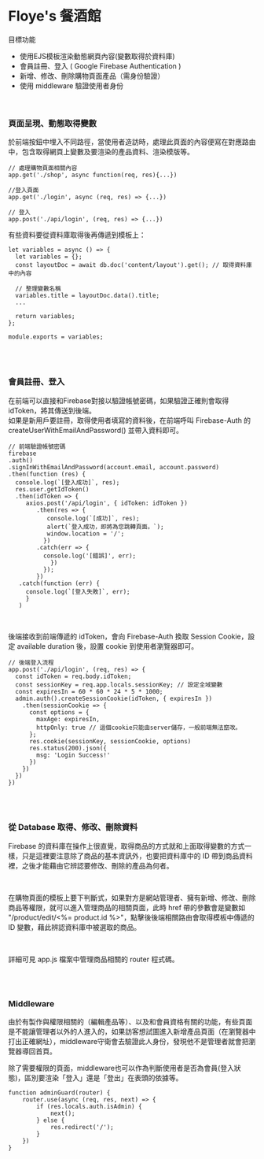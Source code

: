 <h1>Floye's 餐酒館</h1>
    <p>目標功能</p>
    <ul>
        <li>使用EJS模板渲染動態網頁內容(變數取得於資料庫)</li>
        <li>會員註冊、登入 ( Google Firebase Authentication )</li>
        <li>新增、修改、刪除購物頁面產品（需身份驗證）</li>
        <li>使用 middleware 驗證使用者身份</li>
    </ul>
    <br>
    <h3>頁面呈現、動態取得變數</h3>
    <p>
        於前端按鈕中埋入不同路徑，當使用者造訪時，處理此頁面的內容便寫在對應路由中，包含取得網頁上變數及要渲染的產品資料、渲染模版等。
    </p>

```        
// 處理購物頁面相關內容
app.get('./shop', async function(req, res){...})   

//登入頁面
app.get('./login', async (req, res) => {...})

// 登入
app.post('./api/login', (req, res) => {...})
```

<p>有些資料要從資料庫取得後再傳遞到模板上：</p>
        
```        
let variables = async () => {
  let variables = {};
  const layoutDoc = await db.doc('content/layout').get(); // 取得資料庫中的內容
  
  // 整理變數名稱
  variables.title = layoutDoc.data().title;
  ...
  
  return variables;
};

module.exports = variables; 
```
        
<br>
<br>
<h3>會員註冊、登入</h3>
<p>
在前端可以直接和Firebase對接以驗證帳號密碼，如果驗證正確則會取得 idToken，將其傳送到後端。
<br>
如果是新用戶要註冊，取得使用者填寫的資料後，在前端呼叫 Firebase-Auth 的 createUserWithEmailAndPassword() 並帶入資料即可。
</p>
        
```
// 前端驗證帳號密碼
firebase
.auth()
.signInWithEmailAndPassword(account.email, account.password)
.then(function (res) {
  console.log(`[登入成功]`, res);
  res.user.getIdToken()
  .then(idToken => {
     axios.post('/api/login', { idToken: idToken })
        .then(res => {
           console.log(`[成功]`, res);
           alert(`登入成功，即將為您跳轉頁面。`);
           window.location = '/';
          })
        .catch(err => {
          console.log('[錯誤]', err);
            })
          });
        })
   .catch(function (err) {
     console.log(`[登入失敗]`, err);
     }
   )
 ```
         
<br>
<p>後端接收到前端傳遞的 idToken，會向 Firebase-Auth 換取 Session Cookie，設定 available duration 後，設置 cookie 到使用者瀏覽器即可。</p>
        
```
// 後端登入流程
app.post('./api/login', (req, res) => {
  const idToken = req.body.idToken;
  const sessionKey = req.app.locals.sessionKey; // 設定全域變數
  const expiresIn = 60 * 60 * 24 * 5 * 1000;
  admin.auth().createSessionCookie(idToken, { expiresIn })
    .then(sessionCookie => {
      const options = {
        maxAge: expiresIn,
        httpOnly: true // 這個cookie只能由server儲存，一般前端無法竄改。
      };
      res.cookie(sessionKey, sessionCookie, options)
      res.status(200).json({
        msg: 'Login Success!'
      })
    })
  })
})
```
        
<br>
<br>
<h3>從 Database 取得、修改、刪除資料</h3>
<p>
Firebase 的資料庫在操作上很直覺，取得商品的方式就和上面取得變數的方式一樣，只是這裡要注意除了商品的基本資訊外，也要把資料庫中的 ID 帶到商品資料裡，之後才能藉由它辨認要修改、刪除的產品為何者。
</p>
<br>
<p>
在購物頁面的模板上要下判斷式，如果對方是網站管理者、擁有新增、修改、刪除商品等權限，就可以進入管理商品的相關頁面，此時 href 帶的參數會是變數如 "/product/edit/<%= product.id %>"，點擊後後端相關路由會取得模板中傳遞的 ID 變數，藉此辨認資料庫中被選取的商品。
</p>
<br>
<p>
詳細可見 app.js 檔案中管理商品相關的 router 程式碼。
</p>
<br>
<br>
<h3>Middleware</h3>
<p>
由於有製作與權限相關的（編輯產品等）、以及和會員資格有關的功能，有些頁面是不能讓管理者以外的人進入的，如果訪客想試圖進入新增產品頁面（在瀏覽器中打出正確網址），middleware守衛會去驗證此人身份，發現他不是管理者就會把瀏覽器導回首頁。
</p>
<p>除了需要權限的頁面，middleware也可以作為判斷使用者是否為會員(登入狀態)，區別要渲染「登入」還是「登出」在表頭的依據等。</p>
        
```
function adminGuard(router) {
    router.use(async (req, res, next) => {
        if (res.locals.auth.isAdmin) {
            next();
        } else {
            res.redirect('/');
        }
    })
}
```
        
